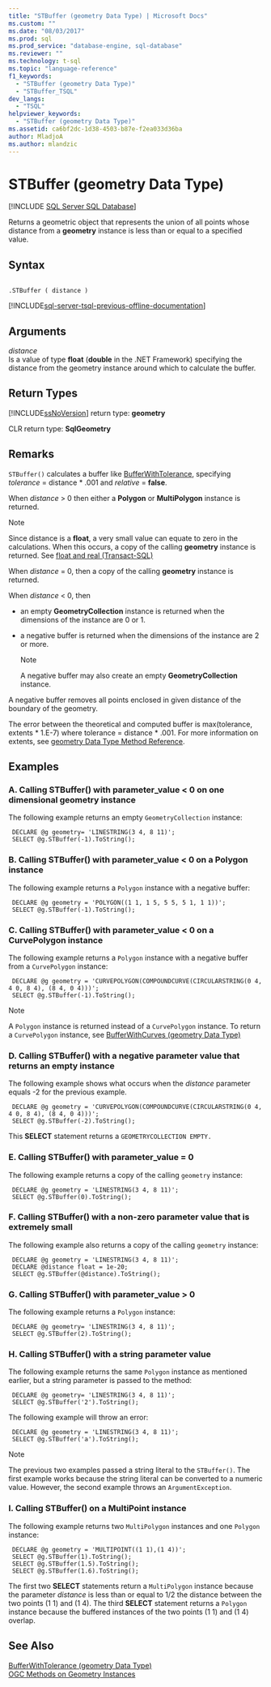 ```yaml
---
title: "STBuffer (geometry Data Type) | Microsoft Docs"
ms.custom: ""
ms.date: "08/03/2017"
ms.prod: sql
ms.prod_service: "database-engine, sql-database"
ms.reviewer: ""
ms.technology: t-sql
ms.topic: "language-reference"
f1_keywords: 
  - "STBuffer (geometry Data Type)"
  - "STBuffer_TSQL"
dev_langs: 
  - "TSQL"
helpviewer_keywords: 
  - "STBuffer (geometry Data Type)"
ms.assetid: ca6bf2dc-1d38-4503-b87e-f2ea033d36ba
author: MladjoA
ms.author: mlandzic 
---
```

# STBuffer (geometry Data Type)
[!INCLUDE [SQL Server SQL Database](../../includes/applies-to-version/sql-asdb.md)]

Returns a geometric object that represents the union of all points whose distance from a **geometry** instance is less than or equal to a specified value.
  
## Syntax  
  
```  
  
.STBuffer ( distance )  
```  
  
[!INCLUDE[sql-server-tsql-previous-offline-documentation](../../includes/sql-server-tsql-previous-offline-documentation.md)]

## Arguments
 *distance*  
 Is a value of type **float** (**double** in the .NET Framework) specifying the distance from the geometry instance around which to calculate the buffer.  
  
## Return Types  
 [!INCLUDE[ssNoVersion](../../includes/ssnoversion-md.md)] return type: **geometry**  
  
 CLR return type: **SqlGeometry**  
  
## Remarks  
 `STBuffer()` calculates a buffer like [BufferWithTolerance](../../t-sql/spatial-geometry/bufferwithtolerance-geometry-data-type.md), specifying *tolerance* = distance \* .001 and *relative* = **false**.  
  
 When *distance* > 0 then either a **Polygon** or **MultiPolygon** instance is returned.  
  
> [!NOTE]  
>  Since distance is a **float**, a very small value can equate to zero in the calculations.  When this occurs, a copy of the calling **geometry** instance is returned.  See [float and real &#40;Transact-SQL&#41;](../../t-sql/data-types/float-and-real-transact-sql.md)  
  
 When *distance* = 0, then a copy of the calling **geometry** instance is returned.  
  
 When *distance* < 0, then  
  
-   an empty **GeometryCollection** instance is returned when the dimensions of the instance are 0 or 1.  
  
-   a negative buffer is returned when the dimensions of the instance are 2 or more.  
  
    > [!NOTE]  
    >  A negative buffer may also create an empty **GeometryCollection** instance.  
  
 A negative buffer removes all points enclosed in given distance of the boundary of the geometry.  
  
 The error between the theoretical and computed buffer is max(tolerance, extents * 1.E-7) where tolerance = distance \* .001. For more information on extents, see [geometry Data Type Method Reference](https://msdn.microsoft.com/library/d88e632b-6b2f-4466-a15f-9fbef1a347a7).  
  
## Examples  
  
### A. Calling STBuffer() with parameter_value < 0 on one dimensional geometry instance  
 The following example returns an empty `GeometryCollection` instance:  
  
```
 DECLARE @g geometry= 'LINESTRING(3 4, 8 11)'; 
 SELECT @g.STBuffer(-1).ToString();
 ```  
  
### B. Calling STBuffer() with parameter_value < 0 on a Polygon instance  
 The following example returns a `Polygon` instance with a negative buffer:  
  
```
 DECLARE @g geometry = 'POLYGON((1 1, 1 5, 5 5, 5 1, 1 1))'; 
 SELECT @g.STBuffer(-1).ToString();
 ```  
  
### C. Calling STBuffer() with parameter_value < 0 on a CurvePolygon instance  
 The following example returns a `Polygon` instance with a negative buffer from a `CurvePolygon` instance:  
  
```
 DECLARE @g geometry = 'CURVEPOLYGON(COMPOUNDCURVE(CIRCULARSTRING(0 4, 4 0, 8 4), (8 4, 0 4)))'; 
 SELECT @g.STBuffer(-1).ToString();
 ```  
  
> [!NOTE]  
>  A `Polygon` instance is returned instead of a `CurvePolygon` instance.  To return a `CurvePolygon` instance, see [BufferWithCurves &#40;geometry Data Type&#41;](../../t-sql/spatial-geometry/bufferwithcurves-geometry-data-type.md)  
  
### D. Calling STBuffer() with a negative parameter value that returns an empty instance  
 The following example shows what occurs when the *distance* parameter equals -2 for the previous example.  
  
```
 DECLARE @g geometry = 'CURVEPOLYGON(COMPOUNDCURVE(CIRCULARSTRING(0 4, 4 0, 8 4), (8 4, 0 4)))'; 
 SELECT @g.STBuffer(-2).ToString();
 ```  
  
 This **SELECT** statement returns a `GEOMETRYCOLLECTION EMPTY.`  
  
### E. Calling STBuffer() with parameter_value = 0  
 The following example returns a copy of the calling `geometry` instance:  
  
```
 DECLARE @g geometry = 'LINESTRING(3 4, 8 11)'; 
 SELECT @g.STBuffer(0).ToString();
 ```  
  
### F. Calling STBuffer() with a non-zero parameter value that is extremely small  
 The following example also returns a copy of the calling `geometry` instance:  
  
```
 DECLARE @g geometry = 'LINESTRING(3 4, 8 11)';  
 DECLARE @distance float = 1e-20;  
 SELECT @g.STBuffer(@distance).ToString();
 ```  
  
### G. Calling STBuffer() with parameter_value > 0  
 The following example returns a `Polygon` instance:  
  
```
 DECLARE @g geometry= 'LINESTRING(3 4, 8 11)'; 
 SELECT @g.STBuffer(2).ToString();
 ```  
  
### H. Calling STBuffer() with a string parameter value  
 The following example returns the same `Polygon` instance as mentioned earlier, but a string parameter is passed to the method:  
  
```
 DECLARE @g geometry= 'LINESTRING(3 4, 8 11)'; 
 SELECT @g.STBuffer('2').ToString();
 ```  
  
 The following example will throw an error:  
  
```
 DECLARE @g geometry = 'LINESTRING(3 4, 8 11)'; 
 SELECT @g.STBuffer('a').ToString();
 ```  
  
> [!NOTE]  
>  The previous two examples passed a string literal to the `STBuffer()`.  The first example works because the string literal can be converted to a numeric value. However, the second example throws an `ArgumentException`.  
  
### I. Calling STBuffer() on a MultiPoint instance  
 The following example returns two `MultiPolygon` instances and one `Polygon` instance:  
  
```
 DECLARE @g geometry = 'MULTIPOINT((1 1),(1 4))'; 
 SELECT @g.STBuffer(1).ToString(); 
 SELECT @g.STBuffer(1.5).ToString(); 
 SELECT @g.STBuffer(1.6).ToString();
 ```  
  
 The first two **SELECT** statements return a `MultiPolygon` instance because the parameter *distance* is less than or equal to 1/2 the distance between the two points (1 1) and (1 4). The third **SELECT** statement returns a `Polygon` instance because the buffered instances of the two points (1 1) and (1 4) overlap.  
  
## See Also  
 [BufferWithTolerance &#40;geometry Data Type&#41;](../../t-sql/spatial-geometry/bufferwithtolerance-geometry-data-type.md)   
 [OGC Methods on Geometry Instances](../../t-sql/spatial-geometry/ogc-methods-on-geometry-instances.md)  
  
  

